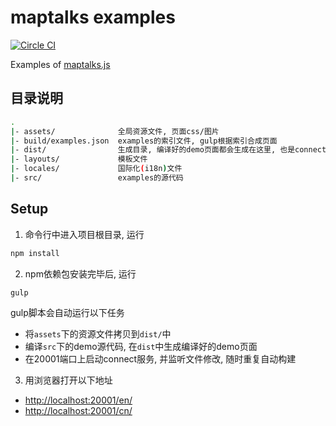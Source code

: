 # maptalks examples

[![Circle CI](https://circleci.com/gh/maptalks/examples.svg?style=shield)](https://circleci.com/gh/maptalks/examples)

Examples of [maptalks.js](https://github.com/maptalks/maptalks.js)

## 目录说明

```bash
.
|- assets/              全局资源文件, 页面css/图片
|- build/examples.json  examples的索引文件, gulp根据索引合成页面
|- dist/                生成目录, 编译好的demo页面都会生成在这里, 也是connect http服务的根目录
|- layouts/             模板文件
|- locales/             国际化(i18n)文件
|- src/                 examples的源代码
```

## Setup

1. 命令行中进入项目根目录, 运行

```bash
npm install
```

2. npm依赖包安装完毕后, 运行

```bash
gulp
```

gulp脚本会自动运行以下任务

* 将`assets`下的资源文件拷贝到`dist/`中
* 编译`src`下的demo源代码, 在`dist`中生成编译好的demo页面
* 在20001端口上启动connect服务, 并监听文件修改, 随时重复自动构建

3. 用浏览器打开以下地址

* [http://localhost:20001/en/](http://localhost:20001/en/)
* [http://localhost:20001/cn/](http://localhost:20001/cn/)
